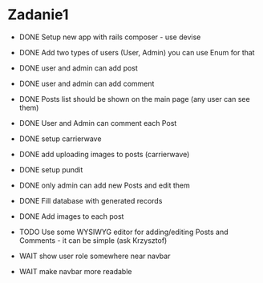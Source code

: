 # Zadanie1


* DONE Setup new app with rails composer - use devise
* DONE Add two types of users (User, Admin) you can use Enum for that
* DONE user and admin can add post
* DONE user and admin can add comment

* DONE Posts list should be shown on the main page (any user can see them)
* DONE User and Admin can comment each Post

* DONE setup carrierwave
* DONE add uploading images to posts (carrierwave)

* DONE setup pundit
* DONE only admin can add new Posts and edit them

* DONE Fill database with generated records
* DONE Add images to each post

* TODO Use some WYSIWYG editor for adding/editing Posts and Comments - it can be simple (ask Krzysztof)

* WAIT show user role somewhere near navbar
* WAIT make navbar more readable
